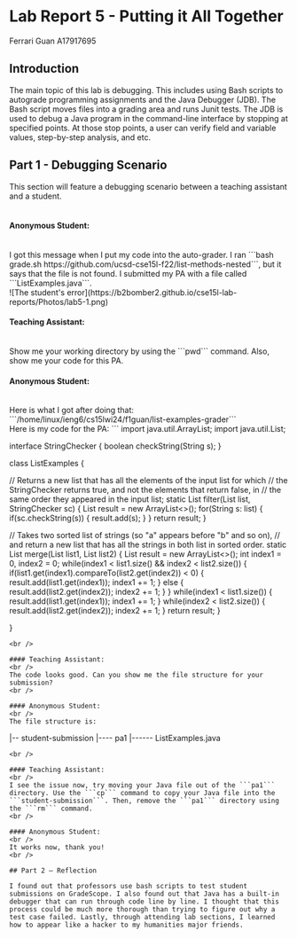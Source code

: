 # Lab Report 5 - Putting it All Together
Ferrari Guan A17917695

## Introduction

The main topic of this lab is debugging. This includes using Bash scripts to autograde programming assignments and the Java Debugger (JDB). The Bash script moves files into a grading area and runs Junit tests. The JDB is used to debug a Java program in the command-line interface by stopping at specified points. At those stop points, a user can verify field and variable values, step-by-step analysis, and etc. 

## Part 1 - Debugging Scenario 

This section will feature a debugging scenario between a teaching assistant and a student. 
<br />
<br /> 
#### Anonymous Student:
<br />
I got this message when I put my code into the auto-grader. I ran ```bash grade.sh https://github.com/ucsd-cse15l-f22/list-methods-nested```, but it says that the file is not found. I submitted my PA with a file called ```ListExamples.java```.
<br />
![The student's error](https://b2bomber2.github.io/cse15l-lab-reports/Photos/lab5-1.png) <br />

#### Teaching Assistant:
<br />
Show me your working directory by using the ```pwd``` command. Also, show me your code for this PA. 
<br />

#### Anonymous Student: 
<br />
Here is what I got after doing that:
```/home/linux/ieng6/cs15lwi24/f1guan/list-examples-grader``` <br />
Here is my code for the PA: 
```
import java.util.ArrayList;
import java.util.List;

interface StringChecker { boolean checkString(String s); }

class ListExamples {

  // Returns a new list that has all the elements of the input list for which
  // the StringChecker returns true, and not the elements that return false, in
  // the same order they appeared in the input list;
  static List<String> filter(List<String> list, StringChecker sc) {
    List<String> result = new ArrayList<>();
    for(String s: list) {
      if(sc.checkString(s)) {
        result.add(s);
      }
    }
    return result;
  }


  // Takes two sorted list of strings (so "a" appears before "b" and so on),
  // and return a new list that has all the strings in both list in sorted order.
  static List<String> merge(List<String> list1, List<String> list2) {
    List<String> result = new ArrayList<>();
    int index1 = 0, index2 = 0;
    while(index1 < list1.size() && index2 < list2.size()) {
      if(list1.get(index1).compareTo(list2.get(index2)) < 0) {
        result.add(list1.get(index1));
        index1 += 1;
      }
      else {
        result.add(list2.get(index2));
        index2 += 1;
      }
    }
    while(index1 < list1.size()) {
      result.add(list1.get(index1));
      index1 += 1;
    }
    while(index2 < list2.size()) {
      result.add(list2.get(index2));
      index2 += 1;
    }
    return result;
  }


}
```
<br />

#### Teaching Assistant: 
<br />
The code looks good. Can you show me the file structure for your submission? 
<br />

#### Anonymous Student: 
<br />
The file structure is: 
```
|-- student-submission
|---- pa1
|------ ListExamples.java
```
<br />

#### Teaching Assistant: 
<br />
I see the issue now, try moving your Java file out of the ```pa1``` directory. Use the ```cp``` command to copy your Java file into the ```student-submission```. Then, remove the ```pa1``` directory using the ```rm``` command. 
<br />

#### Anonymous Student: 
<br />
It works now, thank you!
<br />

## Part 2 – Reflection 

I found out that professors use bash scripts to test student submissions on GradeScope. I also found out that Java has a built-in debugger that can run through code line by line. I thought that this process could be much more thorough than trying to figure out why a test case failed. Lastly, through attending lab sections, I learned how to appear like a hacker to my humanities major friends. 
